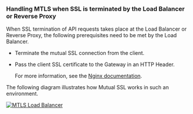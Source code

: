 ### Handling MTLS when SSL is terminated by the Load Balancer or Reverse Proxy

When SSL termination of API requests takes place at the Load Balancer or Reverse Proxy, the following prerequisites need to be met by the Load Balancer.

-   Terminate the mutual SSL connection from the client.
-   Pass the client SSL certificate to the Gateway in an HTTP Header. 

     For more information, see the [Nginx documentation](https://nginx.org/en/docs/http/ngx_http_ssl_module.html#ssl_client_certificate).

The following diagram illustrates how Mutual SSL works in such an environment.

[![MTLS Load Balancer](https://apim.docs.wso2.com/en/4.2.0/assets/img/learn/mtls-loadbalancer.png)](https://apim.docs.wso2.com/en/4.2.0/assets/img/learn/mtls-loadbalancer.png)

